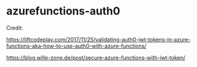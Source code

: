 # azurefunctions-auth0

Credit:

https://liftcodeplay.com/2017/11/25/validating-auth0-jwt-tokens-in-azure-functions-aka-how-to-use-auth0-with-azure-functions/

https://blog.wille-zone.de/post/secure-azure-functions-with-jwt-token/

